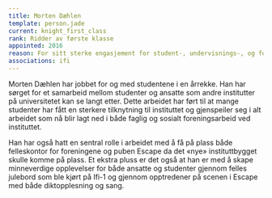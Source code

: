 ```yaml
---
title: Morten Dæhlen
template: person.jade
current: knight_first_class
rank: Ridder av første klasse
appointed: 2016
reason: For sitt sterke engasjement for student-, undervisnings-, og forskningsmiljøet tildeles Morten Dæhlen graden Ridder av første klasse av Hennes Majestet Keiserpingvinen den Fornemmes orden.
associations: ifi
---
```


Morten Dæhlen har jobbet for og med studentene i en årrekke. Han har sørget for et samarbeid mellom studenter og ansatte som andre institutter på universitetet kan se langt etter. Dette arbeidet har ført til at mange studenter har fått en sterkere tilknytning til instituttet og gjenspeiler seg i alt arbeidet som nå blir lagt ned i både faglig og sosialt foreningsarbeid ved instituttet.

Han har også hatt en sentral rolle i arbeidet med å få på plass både felleskontor for foreningene og puben Escape da det «nye» instituttbygget skulle komme på plass. Et ekstra pluss er det også at han er med å skape minneverdige opplevelser for både ansatte og studenter gjennom felles julebord som ble kjørt på Ifi-1 og gjennom opptredener på scenen i Escape med både diktopplesning og sang.